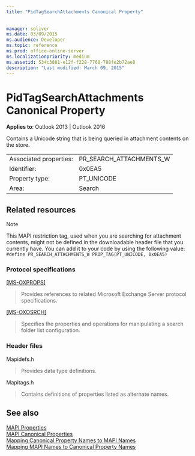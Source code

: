 ```yaml
---
title: "PidTagSearchAttachments Canonical Property"
 
 
manager: soliver
ms.date: 03/09/2015
ms.audience: Developer
ms.topic: reference
ms.prod: office-online-server
ms.localizationpriority: medium
ms.assetid: 534c3881-e12f-f228-7760-788fe2b72ae8
description: "Last modified: March 09, 2015"
---
```


# PidTagSearchAttachments Canonical Property

**Applies to**: Outlook 2013 | Outlook 2016
  
Contains a Unicode string that is being queried in attachment contents on the store.
  
|||
|:-----|:-----|
|Associated properties:  <br/> |PR_SEARCH_ATTACHMENTS_W  <br/> |
|Identifier:  <br/> |0x0EA5  <br/> |
|Property type:  <br/> |PT_UNICODE  <br/> |
|Area:  <br/> |Search  <br/> |

## Related resources

> [!NOTE]
> This MAPI restriction tag, used when you are searching for attachment contents, might not be defined in the downloadable header file that you currently have. You can add it to your code by using the following value:
> `#define PR_SEARCH_ATTACHMENTS_W PROP_TAG(PT_UNICODE, 0x0EA5)`
  
### Protocol specifications

[[MS-OXPROPS]](https://msdn.microsoft.com/library/f6ab1613-aefe-447d-a49c-18217230b148%28Office.15%29.aspx)
  
> Provides references to related Microsoft Exchange Server protocol specifications.

[[MS-OXOSRCH]](https://msdn.microsoft.com/library/c72e49b8-78c7-4483-ad65-e46e9133673b%28Office.15%29.aspx)
  
> Specifies the properties and operations for manipulating a search folder list configuration.

### Header files

Mapidefs.h
  
> Provides data type definitions.

Mapitags.h
  
> Contains definitions of properties listed as alternate names.

## See also

[MAPI Properties](mapi-properties.md)  
[MAPI Canonical Properties](mapi-canonical-properties.md)  
[Mapping Canonical Property Names to MAPI Names](mapping-canonical-property-names-to-mapi-names.md)  
[Mapping MAPI Names to Canonical Property Names](mapping-mapi-names-to-canonical-property-names.md)
